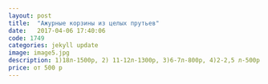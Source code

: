 ```yaml
---
layout: post
title:  "Ажурные корзины из целых прутьев"
date:   2017-04-06 17:40:06
code: 1749
categories: jekyll update
image: image5.jpg
description: 1)18л-1500р, 2) 11-12л-1300р, 3)6-7л-800р, 4)2-2,5 л-500р
price: от 500 р
---
```



